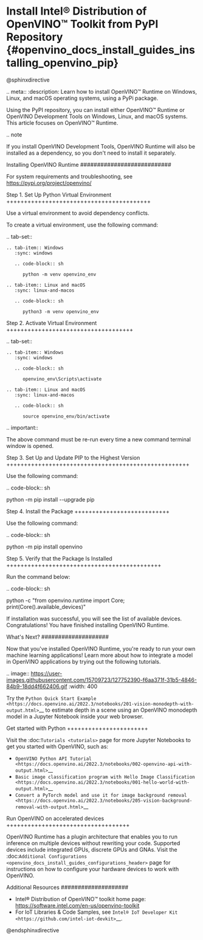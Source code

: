 # Install Intel® Distribution of OpenVINO™ Toolkit from PyPI Repository {#openvino_docs_install_guides_installing_openvino_pip}

@sphinxdirective

.. meta::
   :description: Learn how to install OpenVINO™ Runtime on Windows, Linux, and 
                 macOS operating systems, using a PyPi package.


Using the PyPI repository, you can install either OpenVINO™ Runtime or OpenVINO Development Tools on Windows, Linux, and macOS systems.
This article focuses on OpenVINO™ Runtime.

.. note

   If you install OpenVINO Development Tools, OpenVINO Runtime will also be installed as a dependency, so you don't need to install it separately.


Installing OpenVINO Runtime
###########################

For system requirements and troubleshooting, see https://pypi.org/project/openvino/

Step 1. Set Up Python Virtual Environment
+++++++++++++++++++++++++++++++++++++++++

Use a virtual environment to avoid dependency conflicts.

To create a virtual environment, use the following command:


.. tab-set::

    .. tab-item:: Windows
       :sync: windows

       .. code-block:: sh

          python -m venv openvino_env

    .. tab-item:: Linux and macOS
       :sync: linux-and-macos

       .. code-block:: sh

          python3 -m venv openvino_env


Step 2. Activate Virtual Environment
++++++++++++++++++++++++++++++++++++


.. tab-set::

    .. tab-item:: Windows
       :sync: windows

       .. code-block:: sh

          openvino_env\Scripts\activate

    .. tab-item:: Linux and macOS
       :sync: linux-and-macos

       .. code-block:: sh

          source openvino_env/bin/activate


.. important::

   The above command must be re-run every time a new command terminal window is opened.


Step 3. Set Up and Update PIP to the Highest Version
++++++++++++++++++++++++++++++++++++++++++++++++++++

Use the following command:

.. code-block:: sh

   python -m pip install --upgrade pip


Step 4. Install the Package
+++++++++++++++++++++++++++

Use the following command:

.. code-block:: sh

   python -m pip install openvino


Step 5. Verify that the Package Is Installed
++++++++++++++++++++++++++++++++++++++++++++

Run the command below:

.. code-block:: sh

   python -c "from openvino.runtime import Core; print(Core().available_devices)"

If installation was successful, you will see the list of available devices. Congratulations! You have finished installing OpenVINO Runtime.


What's Next?
####################

Now that you've installed OpenVINO Runtime, you're ready to run your own machine learning applications! Learn more about how to integrate a model in OpenVINO applications by trying out the following tutorials.

.. image:: https://user-images.githubusercontent.com/15709723/127752390-f6aa371f-31b5-4846-84b9-18dd4f662406.gif
   :width: 400

Try the `Python Quick Start Example <https://docs.openvino.ai/2022.3/notebooks/201-vision-monodepth-with-output.html>`__ to estimate depth in a scene using an OpenVINO monodepth model in a Jupyter Notebook inside your web browser.

Get started with Python
+++++++++++++++++++++++

Visit the :doc:`Tutorials <tutorials>` page for more Jupyter Notebooks to get you started with OpenVINO, such as:

* `OpenVINO Python API Tutorial <https://docs.openvino.ai/2022.3/notebooks/002-openvino-api-with-output.html>`__
* `Basic image classification program with Hello Image Classification <https://docs.openvino.ai/2022.3/notebooks/001-hello-world-with-output.html>`__
* `Convert a PyTorch model and use it for image background removal <https://docs.openvino.ai/2022.3/notebooks/205-vision-background-removal-with-output.html>`__

Run OpenVINO on accelerated devices
+++++++++++++++++++++++++++++++++++

OpenVINO Runtime has a plugin architecture that enables you to run inference on multiple devices without rewriting your code. Supported devices include integrated GPUs, discrete GPUs and GNAs. Visit the :doc:`Additional Configurations <openvino_docs_install_guides_configurations_header>` page for instructions on how to configure your hardware devices to work with OpenVINO.

Additional Resources
####################

- Intel® Distribution of OpenVINO™ toolkit home page: https://software.intel.com/en-us/openvino-toolkit
- For IoT Libraries & Code Samples, see `Intel® IoT Developer Kit <https://github.com/intel-iot-devkit>`__.

@endsphinxdirective
